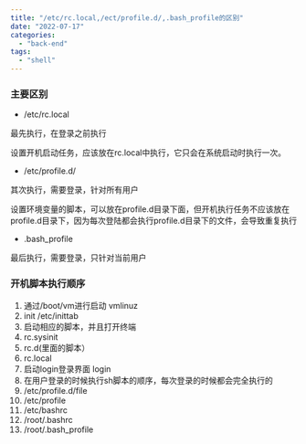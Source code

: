 ```yaml
---
title: "/etc/rc.local,/ect/profile.d/,.bash_profile的区别"
date: "2022-07-17"
categories: 
  - "back-end"
tags: 
  - "shell"
---
```


### 主要区别

- /etc/rc.local

最先执行，在登录之前执行

设置开机启动任务，应该放在rc.local中执行，它只会在系统启动时执行一次。

- /etc/profile.d/

其次执行，需要登录，针对所有用户

设置环境变量的脚本，可以放在profile.d目录下面，但开机执行任务不应该放在profile.d目录下，因为每次登陆都会执行profile.d目录下的文件，会导致重复执行

- .bash\_profile

最后执行，需要登录，只针对当前用户

### 开机脚本执行顺序

1. 通过/boot/vm进行启动 vmlinuz
2. init /etc/inittab
3. 启动相应的脚本，并且打开终端
4. rc.sysinit
5. rc.d(里面的脚本）
6. rc.local
7. 启动login登录界面 login
8. 在用户登录的时候执行sh脚本的顺序，每次登录的时候都会完全执行的
9. /etc/profile.d/file
10. /etc/profile
11. /etc/bashrc
12. /root/.bashrc
13. /root/.bash\_profile
